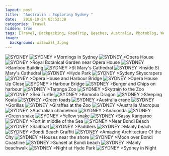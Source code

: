 ```yaml
---
layout: post
title:  "Australia : Exploring Sydney "
date:   2018-10-24 03:52:38
categories: Travel
hidden: true
tags: [Travel, Backpacking, RoadTrip, Beaches, Australia, Photoblog, WeekendDiaries]
image:
  background: witewall_3.png
---
```

<img src="https://i.imgur.com/NLojwAt.jpg" alt="SYDNEY">



<img src="https://i.imgur.com/J9VGaY7.jpg" alt="SYDNEY">
>Mornings in Sydney

<img src="https://i.imgur.com/rzJUaAS.jpg" alt="SYDNEY">
>Opera House

<img src="https://i.imgur.com/fjQo3uG.jpg" alt="SYDNEY">
>Royal Botanical Garden near Opera House

<img src="https://i.imgur.com/WUoK2bt.jpg" alt="SYDNEY">
>Bamboo Building

<img src="https://i.imgur.com/vkVui38.jpg" alt="SYDNEY">
>St Mary's Cathedral

<img src="https://i.imgur.com/oMvCU0K.jpg" alt="SYDNEY">
>Inside St Mary's Cathedral

<img src="https://i.imgur.com/DM8MLzn.jpg" alt="SYDNEY">
>Hyde Park

<img src="https://i.imgur.com/qfuFBly.jpg" alt="SYDNEY">
>Sydeny Skyscrapers

<img src="https://i.imgur.com/EubC2e3.jpg" alt="SYDNEY">
>Opera House and Harbour Bridge

<img src="https://i.imgur.com/xjTj17b.jpg" alt="SYDNEY">
>Opera House Up Close

<img src="https://i.imgur.com/18HHr0V.jpg" alt="SYDNEY">
>Harbour Bridge

<img src="https://i.imgur.com/297CNa4.jpg" alt="SYDNEY">
>Burger and Chips on harbour

<img src="https://i.imgur.com/b0ERfyt.jpg" alt="SYDNEY">
>Taronga Zoo

<img src="https://i.imgur.com/UWrOxiT.jpg" alt="SYDNEY">
>Skytrain to the Zoo

<img src="https://i.imgur.com/OZe6xMK.jpg" alt="SYDNEY">
>Sea Turtle

<img src="https://i.imgur.com/u7sW88z.jpg" alt="SYDNEY">
>Komodo Dragon



<img src="https://i.imgur.com/hKBir8J.jpg" alt="SYDNEY">
>Sleeping Koala

<img src="https://i.imgur.com/a6ql8s2.jpg" alt="SYDNEY">
>Green toads

<img src="https://i.imgur.com/V8m5M6e.jpg" alt="SYDNEY">
>Australia crane

<img src="https://i.imgur.com/gQDuCJ0.jpg" alt="SYDNEY">
>Gorillas


<img src="https://i.imgur.com/ep7k4j1.jpg" alt="SYDNEY">
>Giraffes at the Zoo

<img src="https://i.imgur.com/HM6U2Lx.jpg" alt="SYDNEY">
>Australia Macropus

<img src="https://i.imgur.com/0KW6f5s.jpg" alt="SYDNEY">
>Australian chameleon

<img src="https://i.imgur.com/zyDWG9V.jpg" alt="SYDNEY">
>Anaconda

<img src="https://i.imgur.com/fN8ylEo.jpg" alt="SYDNEY">
>Green snake

<img src="https://i.imgur.com/jGNElj5.jpg" alt="SYDNEY">
>Yellow snake

<img src="https://i.imgur.com/FGXehlt.jpg" alt="SYDNEY">
>Sassy Kangaroo

<img src="https://i.imgur.com/uVEPwsx.jpg" alt="SYDNEY">
>Fort in  middle of the Sea


<img src="https://i.imgur.com/CPPTrhO.jpg" alt="SYDNEY">
>Near Bondi Beach

<img src="https://i.imgur.com/cVAO6Im.jpg" alt="SYDNEY">
>Sailboat

<img src="https://i.imgur.com/JwUlbDY.jpg" alt="SYDNEY">
>Paddlers


<img src="https://i.imgur.com/2i6warw.jpg" alt="SYDNEY">
>Manly beach

<img src="https://i.imgur.com/ofrBtaH.jpg" alt="SYDNEY">
>Bondi Beach Graffiti

<img src="https://i.imgur.com/d4VeoMX.jpg" alt="SYDNEY">
>Amazing Architecture Of the City


<img src="https://i.imgur.com/gGTrODg.jpg" alt="SYDNEY">
>Houses near the shore

<img src="https://i.imgur.com/FU2pUL8.jpg" alt="SYDNEY">
>Moon over Bondi Coastline


<img src="https://i.imgur.com/28fw3k4.jpg" alt="SYDNEY">
>Sunset at Bondi beach

<img src="https://i.imgur.com/ForvPyh.jpg" alt="SYDNEY">
>Manly beachwalk


<img src="https://i.imgur.com/5ncNHDD.jpg" alt="SYDNEY">
>Night at Hyde Park


<img src="https://i.imgur.com/lKISOqI.jpg" alt="SYDNEY">
>Sydney in Night
